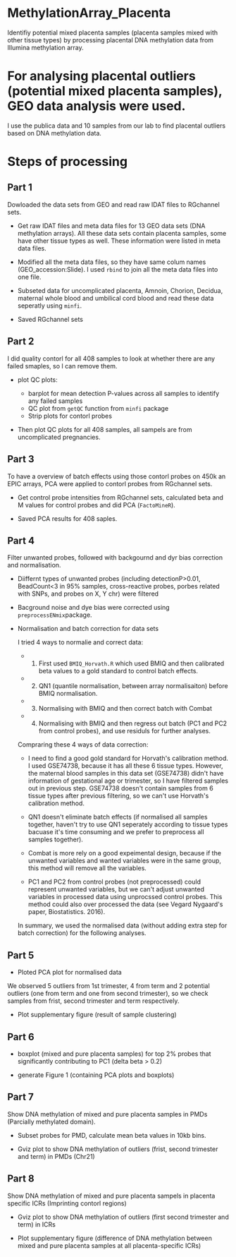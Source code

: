 # MethylationArray_Placenta

Identifiy potential mixed placenta samples (placenta samples mixed with other tissue types) by processing placental DNA methylation data from Illumina methylation array.


# For analysing placental outliers (potential mixed placenta samples), GEO data analysis were used.
I use the publica data and 10 samples from our lab to find placental outliers based on DNA methylation data.

# Steps of processing

## Part 1

Dowloaded the data sets from GEO and read raw IDAT files to RGchannel sets.

* Get raw IDAT files and meta data files for 13 GEO data sets (DNA methylation arrays). All these data sets contain placenta samples, some have other tissue types as well. These information were listed in meta data files.

* Modified all the meta data files, so they have same colum names (GEO_accession:Slide). I used `rbind` to join all the meta data files into one file.

* Subseted data for uncomplicated placenta, Amnoin, Chorion, Decidua, maternal whole blood and umbilical cord blood and read these data seperatly using `minfi`. 

* Saved RGchannel sets

## Part 2

I did quality contorl for all 408 samples to look at whether there are any failed smaples, so I can remove them.

* plot QC plots:

    + barplot for mean detection P-values across all samples to identify any failed samples
    + QC plot from `getQC` function from `minfi` package
    + Strip plots for contorl probes
  
* Then plot QC plots for all 408 samples, all sampels are from uncomplicated pregnancies.

## Part 3

To have a overview of batch effects using those contorl probes on 450k an EPIC arrays, PCA were applied to contorl probes from RGchannel sets.

* Get control probe intensities from RGchannel sets, calculated beta and M values for control probes and did PCA (`FactoMineR`). 

* Saved PCA results for 408 saples.

## Part 4

Filter unwanted probes, followed with backgournd and dyr bias correction and normalisation.

* Diiffernt types of unwanted probes (including detectionP>0.01, BeadCount<3 in 95% samples, cross-reactive probes, porbes related with SNPs, and probes on X, Y chr) were filtered 

* Bacground noise and dye bias were corrected using `preprocessENmix`package.

* Normalisation and batch correction for data sets

    I tried 4 ways to normalie and correct data:
    
    * 1. First used `BMIQ_Horvath.R` which used BMIQ and then calibrated beta values to a gold standard to control batch effects. 
    * 2. QN1 (quantile normalisation, between array normalisaiton) before BMIQ normalisation.
    * 3. Normalising with BMIQ and then correct batch with Combat
    * 4. Normalising with BMIQ and then regress out batch (PC1 and PC2 from control probes), and use residuls for further analyses.
    
    Compraring these 4 ways of data correction:
    
    * I need to find a good gold standard for Horvath's calibration method. I used GSE74738, because it has all these 6 tissue types. However, the maternal blood samples in this data set (GSE74738) didn't have information of gestational age or trimester, so I have filtered samples out in previous step. GSE74738 doesn't contain samples from 6 tissue types after previous filtering, so we can't use Horvath's calibration method.
    
    * QN1 doesn't eliminate batch effects (if normalised all samples together, haven't try to use QN1 seperately according to tissue types bacuase it's time consuming and we prefer to preprocess all samples together). 
    
    * Combat is more rely on a good expeimental design, because if the unwanted variables and wanted variables were in the same group, this method will remove all the variables.
    
    * PC1 and PC2 from control probes (not preprocessed) could represent unwanted variables, but we can't adjust unwanted variables in processed data using unprocssed control probes. This method could also over processed the data (see Vegard Nygaard's paper, Biostatistics. 2016).
  
    In summary, we used the normalised data (without adding extra step for batch correction) for the following analyses.

## Part 5

  * Ploted PCA plot for normalised data
  
  We observed 5 outliers from 1st trimester, 4 from term and 2 potential outliers (one from term and one from second trimester), so we check samples from frist, second trimester and term respectively.
  
  * Plot supplementary figure (result of sample clustering)

## Part 6

* boxplot (mixed and pure placenta samples) for top 2% probes that significantly contributing to PC1 (delta beta > 0.2)

* generate Figure 1 (containing PCA plots and boxplots)


## Part 7

Show DNA methylation of mixed and pure placenta samples in PMDs (Parcially methylated domain).

* Subset probes for PMD, calculate mean beta values in 10kb bins.

* Gviz plot to show DNA methylation of outliers (frist, second trimester and term) in PMDs (Chr21)

## Part 8

Show DNA methylation of mixed and pure placenta sampels in placenta specific ICRs (Imprinting contorl regions)

* Gviz plot to show DNA methylation of outliers (first second trimester and term) in ICRs

* Plot supplementary figure (difference of DNA methylation between mixed and pure placenta samples at all placenta-specific ICRs)
